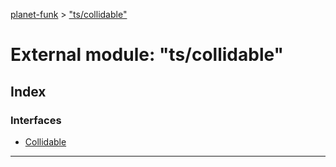 [planet-funk](../README.md) > ["ts/collidable"](../modules/_ts_collidable_.md)

# External module: "ts/collidable"

## Index

### Interfaces

* [Collidable](../interfaces/_ts_collidable_.collidable.md)

---

